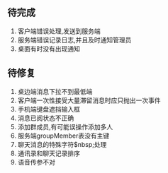 
## 待完成
1. 客户端错误处理,发送到服务端
2. 服务端错误记录日志,并且及时通知管理员
3. 桌面有时没有出现通知

## 待修复
1. 桌边端消息下拉不到最低端
2. 客户端一次性接受大量滞留消息时应只抛出一次事件
3. 手机端键盘遮挡输入框
4. 消息已阅状态不正确
5. 添加群成员,有可能误操作添加多人
6. 服务端groupMember表没有主键
7. 聊天消息的特殊字符$nbsp;处理
8. 通讯录和聊天记录排序
9. 语音传参不对

